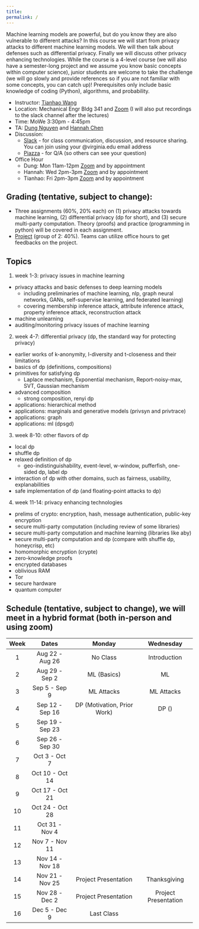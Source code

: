 ```yaml
---
title: 
permalink: /
---
```



Machine learning models are powerful, but do you know they are also vulnerable to different attacks?  In this course we will start from privacy attacks to different machine learning models.  We will then talk about defenses such as differential privacy.  Finally we will discuss other privacy enhancing technologies.  While the course is a 4-level course (we will also have a semester-long project and we assume you know basic concepts within computer science), junior students are welcome to take the challenge (we will go slowly and provide references so if you are not familiar with some concepts, you can catch up)! Prerequisites only include basic knowledge of coding (Python), algorithms, and probability.


- Instructor: [Tianhao Wang](https://tianhao.wang)
- Location: Mechanical Engr Bldg 341 and [Zoom](https://virginia.zoom.us/j/91717635982?pwd=dVNEaHJ3VjJxaVBFTDRmMUlvU3VDZz09&from=addon) (I will also put recordings to the slack channel after the lectures)
- Time: MoWe 3:30pm - 4:45pm
- TA: [Dung Nguyen](https://biocomplexity.virginia.edu/person/dung-nguyen) and [Hannah Chen](https://hannahxchen.github.io/)
- Discussion: 
  - [Slack](https://fall22dataprivacy.slack.com) - for class communication, discussion, and resource sharing. You can join using your @virginia.edu email address
  - [Piazza](https://piazza.com/virginia/fall2022/cs4501) - for Q/A (so others can see your question)
- Office Hour
  - Dung: Mon 11am-12pm [Zoom](https://virginia.zoom.us/j/94028483212?pwd=NkJua3Jybjd2WjQ5cFRRNnJuWVNqUT09) and by appointment
  - Hannah: Wed 2pm-3pm [Zoom](https://virginia.zoom.us/j/6523934504) and by appointment
  - Tianhao: Fri 2pm-3pm [Zoom](https://virginia.zoom.us/j/95103321825?pwd=d09vN3lDOEhJaUduWGpocURxem80dz09&from=addon) and by appointment


## Grading (tentative, subject to change): 
- Three assignments (60%, 20% each) on (1) privacy attacks towards machine learning, (2) differential privacy (dp for short), and (3) secure multi-party computation. Theory (proofs) and practice (programming in python) will be covered in each assignment.
- [Project](project.md) (group of 2: 40%).  Teams can utilize office hours to get feedbacks on the project. 

## Topics
1. week 1-3: privacy issues in machine learning
- privacy attacks and basic defenses to deep learning models 
  - including preliminaries of machine learning, nlp, graph neural networks, GANs, self-supervise learning, and federated learning)
  - covering membership inference attack, attribute inference attack, property inference attack, reconstruction attack
- machine unlearning
- auditing/monitoring privacy issues of machine learning 

2. week 4-7: differential privacy (dp, the standard way for protecting privacy)
- earlier works of k-anonymity, l-diversity and t-closeness and their limitations
- basics of dp (definitions, compositions)
- primitives for satisfying dp
  - Laplace mechanism, Exponential mechanism, Report-noisy-max, SVT, Gaussian mechanism
- advanced composition
  - strong composition, renyi dp
- applications: hierarchical method
- applications: marginals and generative models (privsyn and privtrace)
- applications: graph 
- applications: ml (dpsgd)

3. week 8-10: other flavors of dp
- local dp
- shuffle dp
- relaxed definition of dp 
  - geo-indistinguishability, event-level, w-window, pufferfish, one-sided dp, label dp
- interaction of dp with other domains, such as fairness, usability, explanabilities
- safe implementation of dp (and floating-point attacks to dp)

4. week 11-14: privacy enhancing technologies
- prelims of crypto: encryption, hash, message authentication, public-key encryption
- secure multi-party computation (including review of some libraries)
- secure multi-party computation and machine learning (libraries like aby)
- secure multi-party computation and dp (compare with shuffle dp, honeycrisp, etc)
- homomorphic encryption (crypte)
- zero-knowledge proofs
- encrypted databases
- oblivious RAM
- Tor
- secure hardware
- quantum computer 

## Schedule (tentative, subject to change), we will meet in a hybrid format (both in-person and using zoom)

| Week |       Dates      |                            Monday                            |                            Wednesday                            |
| :--: | :--------------: | :----------------------------------------------------------: | :-------------------------------------------------------------: |
|  1   | Aug 22 - Aug 26  |               No Class                                       |                   Introduction                                  |
|  2   | Aug 29 - Sep 2   |               ML (Basics)                                               |ML                                                                  |
|  3   | Sep 5 - Sep 9    |ML Attacks                                                              |ML Attacks                                                                 |
|  4   | Sep 12 - Sep 16  |DP (Motivation, Prior Work)                                                              |DP ()                                                                 |
|  5   | Sep 19 - Sep 23  |                                                              |                                                                 |
|  6   | Sep 26 - Sep 30  |                                                              |                                                                 |
|  7   | Oct 3 - Oct 7    |                                                              |                                                                 |
|  8   | Oct 10 - Oct 14  |                                                              |                                                                 |
|  9   | Oct 17 - Oct 21  |                                                              |                                                                 |
|  10  | Oct 24 - Oct 28  |                                                              |                                                                 |
|  11  | Oct 31 - Nov 4   |                                                              |                                                                 |
|  12  | Nov 7 - Nov 11   |                                                              |                                                                 |
|  13  | Nov 14 - Nov 18  |                                                              |                                                                 |
|  14  | Nov 21 - Nov 25  |             Project Presentation                             |          Thanksgiving                                           |
|  15  | Nov 28 - Dec 2   |             Project Presentation                             |          Project Presentation                                   |
|  16  | Dec 5 - Dec 9    |             Last Class                                       |                                                                 |

